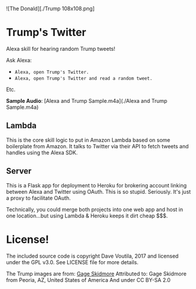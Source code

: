 ![The Donald][./Trump 108x108.png]
# Trump's Twitter
Alexa skill for hearing random Trump tweets!

Ask Alexa:
* `Alexa, open Trump's Twitter.`
* `Alexa, open Trump's Twitter and read a random tweet.`

Etc.

**Sample Audio**: [Alexa and Trump Sample.m4a](./Alexa and Trump Sample.m4a)

## Lambda
This is the core skill logic to put in Amazon Lambda based on some boilerplate
from Amazon. It talks to Twitter via their API to fetch tweets and handles
using the Alexa SDK.

## Server
This is a Flask app for deployment to Heroku for brokering account linking
between Alexa and Twitter using OAuth. This is so stupid. Seriously. It's
just a proxy to facilitate OAuth.

Technically, you could merge both projects into one web app and host in one
location...but using Lambda & Heroku keeps it dirt cheap $$$.


# License!
The included source code is copyright Dave Voutila, 2017 and licensed under
the GPL v3.0. See LICENSE file for more details.

The Trump images are from: [Gage Skidmore](https://www.flickr.com/photos/22007612@N05/29273256122)
Attributed to: Gage Skidmore from Peoria, AZ, United States of America
And under CC BY-SA 2.0

